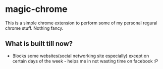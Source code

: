 # magic-chrome

This is a simple chrome extension to perform some of my personal regural chrome stuff.
Nothing fancy.

## What is built till now?

- Blocks some websites(social networking site especially) except on certain days of the week
   \- helps me in not wasting time on facebook :P
